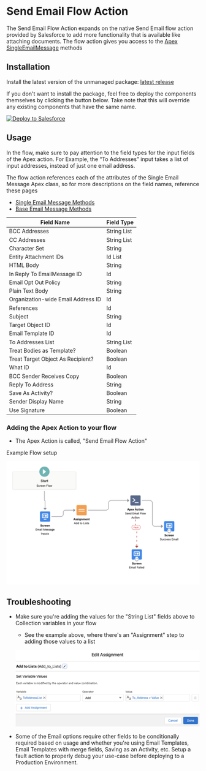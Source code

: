 # Send Email Flow Action

The Send Email Flow Action expands on the native Send Email flow action provided by Salesforce to add more functionality that is available like attaching documents. The flow action gives you access to the [Apex SingleEmailMessage](https://developer.salesforce.com/docs/atlas.en-us.apexref.meta/apexref/apex_classes_email_outbound_single.htm) methods
## Installation

Install the latest version of the unmanaged package: [latest release](https://login.salesforce.com/packaging/installPackage.apexp?p0=04t5G000004C4iWQAS)

If you don't want to install the package, feel free to deploy the components themselves by clicking the button below. Take note that this will override any existing components that have the same name.

<a href="https://githubsfdeploy.herokuapp.com?owner=nhelterbrand&repo=send-email-flow-action&ref=master">
    <img alt="Deploy to Salesforce"
    src="https://raw.githubusercontent.com/afawcett/githubsfdeploy/master/deploy.png">
</a>


## Usage

In the flow, make sure to pay attention to the field types for the input fields of the Apex action. For Example, the “To Addresses” input takes a list of input addresses, instead of just one email address.

The flow action references each of the attributes of the Single Email Message Apex class, so for more descriptions on the field names, reference these pages

- [Single Email Message Methods](https://developer.salesforce.com/docs/atlas.en-us.apexref.meta/apexref/apex_classes_email_outbound_single.htm#apex_Messaging_SingleEmailMessage_ctor)
- [Base Email Message Methods](https://developer.salesforce.com/docs/atlas.en-us.apexref.meta/apexref/apex_classes_email_outbound_base.htm#apex_classes_email_outbound_base)

| Field Name | Field Type |
| --- | --- |
| BCC Addresses | String List |
| CC Addresses | String List |
| Character Set | String |
| Entity Attachment IDs | Id List |
| HTML Body | String |
| In Reply To EmailMessage ID | Id |
| Email Opt Out Policy | String |
| Plain Text Body | String |
| Organization-wide Email Address ID | Id |
| References | Id |
| Subject | String |
| Target Object ID | Id |
| Email Template ID | Id |
| To Addresses List | String List |
| Treat Bodies as Template? | Boolean |
| Treat Target Object As Recipient? | Boolean |
| What ID | Id |
| BCC Sender Receives Copy | Boolean |
| Reply To Address | String |
| Save As Activity? | Boolean |
| Sender Display Name | String |
| Use Signature | Boolean |

### Adding the Apex Action to your flow

- The Apex Action is called, "Send Email Flow Action"

Example Flow setup

![Untitled](assets/Untitled.png)

## Troubleshooting

- Make sure you're adding the values for the "String List" fields above to Collection variables in your flow
    - See the example above, where there's an "Assignment" step to adding those values to a list

    ![Untitled](assets/Untitled%201.png)

- Some of the Email options require other fields to be conditionally required based on usage and whether you're using Email Templates, Email Templates with merge fields, Saving as an Activity, etc. Setup a fault action to properly debug your use-case before deploying to a Production Environment.